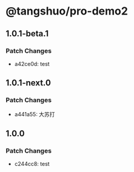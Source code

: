 # @tangshuo/pro-demo2

## 1.0.1-beta.1

### Patch Changes

- a42ce0d: test

## 1.0.1-next.0

### Patch Changes

- a441a55: 大苏打

## 1.0.0

### Patch Changes

- c244cc8: test
